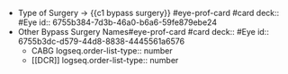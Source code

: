 - Type of Surgery -> {{c1 bypass surgery}} #eye-prof-card #card
  deck:: #Eye
  id:: 6755b384-7d3b-46a0-b6a6-59fe879ebe24
- Other Bypass Surgery Names#eye-prof-card #card
  deck:: #Eye
  id:: 6755b3dc-d579-44d8-8838-4445561a6576
	- CABG
	  logseq.order-list-type:: number
	- [[DCR]]
	  logseq.order-list-type:: number